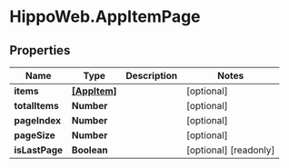 # HippoWeb.AppItemPage

## Properties

Name | Type | Description | Notes
------------ | ------------- | ------------- | -------------
**items** | [**[AppItem]**](AppItem.md) |  | [optional] 
**totalItems** | **Number** |  | [optional] 
**pageIndex** | **Number** |  | [optional] 
**pageSize** | **Number** |  | [optional] 
**isLastPage** | **Boolean** |  | [optional] [readonly] 


